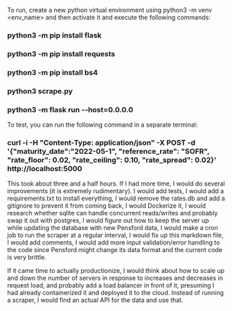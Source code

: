 To run, create a new python virtual environment using python3 -m venv <env_name> and then activate it and execute the following commands:
### python3 -m pip install flask
### python3 -m pip install requests
### python3 -m pip install bs4
### python3 scrape.py
### python3 -m flask run --host=0.0.0.0

To test, you can run the following command in a separate terminal:
### curl -i -H "Content-Type: application/json" -X POST -d '{"maturity_date":"2022-05-1", "reference_rate": "SOFR", "rate_floor": 0.02, "rate_ceiling": 0.10, "rate_spread": 0.02}' http://localhost:5000

This took about three and a half hours. If I had more time, I would do several improvements (it is extremely rudimentary). I would add tests, I would add a requirements.txt to install everything, I would remove the rates.db and add a gitignore to prevent it from coming back, I would Dockerize it, I would research whether sqlite can handle concurrent reads/writes and probably swap it out with postgres, I would figure out how to keep the server up while updating the database with new Pensford data, I would make a cron job to run the scraper at a regular interval, I would fix up this markdown file, I would add comments, I would add more input validation/error handling to the code since Pensford might change its data format and the current code is very brittle.

If it came time to actually productionize, I would think about how to scale up and down the number of servers in response to increases and decreases in request load, and probably add a load balancer in front of it, presuming I had already containerized it and deployed it to the cloud. Instead of running a scraper, I would find an actual API for the data and use that. 
